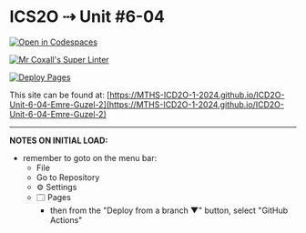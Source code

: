 # ICS2O ⇢ Unit #6-04

[![Open in Codespaces](https://classroom.github.com/assets/launch-codespace-2972f46106e565e64193e422d61a12cf1da4916b45550586e14ef0a7c637dd04.svg)](https://classroom.github.com/open-in-codespaces?assignment_repo_id=19609415)

[![Mr Coxall's Super Linter](https://github.com/MTHS-ICD2O-1-2024/ICD2O-Unit-6-04-Emre-Guzel-2/workflows/Mr%20Coxall's%20Super%20Linter/badge.svg)](https://github.com/MTHS-ICD2O-1-2024/ICD2O-Unit-6-04-Emre-Guzel-2/actions)

[![Deploy Pages](https://github.com/MTHS-ICD2O-1-2024/ICD2O-Unit-6-04-Emre-Guzel-2/workflows/Deploy%20Pages/badge.svg)](https://github.com/MTHS-ICD2O-1-2024/ICD2O-Unit-6-04-Emre-Guzel-2/actions)

This site can be found at: [https://MTHS-ICD2O-1-2024.github.io/ICD2O-Unit-6-04-Emre-Guzel-2](https://MTHS-ICD2O-1-2024.github.io/ICD2O-Unit-6-04-Emre-Guzel-2)

---

**NOTES ON INITIAL LOAD:**
- remember to goto on the menu bar:
  - File
  - Go to Repository
  - ⚙ Settings
  - 🗔 Pages
    - then from the "Deploy from a branch ▼" button, select "GitHub Actions"
